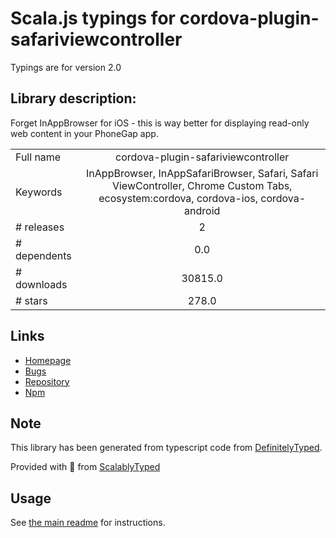 
# Scala.js typings for cordova-plugin-safariviewcontroller

Typings are for version 2.0

## Library description:
Forget InAppBrowser for iOS - this is way better for displaying read-only web content in your PhoneGap app.

|                    |                 |
| ------------------ | :-------------: |
| Full name          | cordova-plugin-safariviewcontroller |
| Keywords           | InAppBrowser, InAppSafariBrowser, Safari, Safari ViewController, Chrome Custom Tabs, ecosystem:cordova, cordova-ios, cordova-android |
| # releases         | 2 |
| # dependents       | 0.0 |
| # downloads        | 30815.0 |
| # stars            | 278.0 |

## Links
- [Homepage](https://github.com/EddyVerbruggen/cordova-plugin-safariviewcontroller#readme)
- [Bugs](https://github.com/EddyVerbruggen/cordova-plugin-safariviewcontroller/issues)
- [Repository](https://github.com/EddyVerbruggen/cordova-plugin-safariviewcontroller)
- [Npm](https://www.npmjs.com/package/cordova-plugin-safariviewcontroller)
    


## Note
This library has been generated from typescript code from [DefinitelyTyped](https://definitelytyped.org).

Provided with :purple_heart: from [ScalablyTyped](https://github.com/oyvindberg/ScalablyTyped)

## Usage
See [the main readme](../../readme.md) for instructions.


